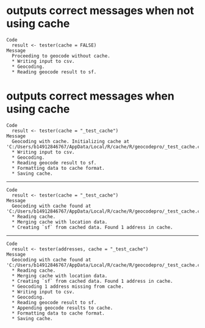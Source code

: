 # outputs correct messages when not using cache

    Code
      result <- tester(cache = FALSE)
    Message
      Proceeding to geocode without cache.
      * Writing input to csv.
      * Geocoding.
      * Reading geocode result to sf.

# outputs correct messages when using cache

    Code
      result <- tester(cache = "_test_cache")
    Message
      Geocoding with cache. Initializing cache at 'C:/Users/b14912846767/AppData/Local/R/cache/R/geocodepro/_test_cache.csv'.
      * Writing input to csv.
      * Geocoding.
      * Reading geocode result to sf.
      * Formatting data to cache format.
      * Saving cache.

---

    Code
      result <- tester(cache = "_test_cache")
    Message
      Geocoding with cache found at 'C:/Users/b14912846767/AppData/Local/R/cache/R/geocodepro/_test_cache.csv'.
      * Reading cache.
      * Merging cache with location data.
      * Creating `sf` from cached data. Found 1 address in cache.

---

    Code
      result <- tester(addresses, cache = "_test_cache")
    Message
      Geocoding with cache found at 'C:/Users/b14912846767/AppData/Local/R/cache/R/geocodepro/_test_cache.csv'.
      * Reading cache.
      * Merging cache with location data.
      * Creating `sf` from cached data. Found 1 address in cache.
      * Geocoding 1 address missing from cache.
      * Writing input to csv.
      * Geocoding.
      * Reading geocode result to sf.
      * Appending geocode results to cache.
      * Formatting data to cache format.
      * Saving cache.

